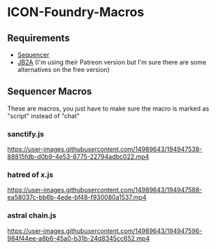 # ICON-Foundry-Macros

## Requirements
* [Sequencer](https://foundryvtt.com/packages/sequencer)
* [JB2A](https://jb2a.com/) (I'm using their Patreon version but I'm sure there are some alternatives on the free version)


## Sequencer Macros

These are macros, you just have to make sure the macro is marked as "script" instead of "chat"

### sanctify.js
https://user-images.githubusercontent.com/14989643/194947538-88815fdb-d0b9-4e53-8775-22794adbc022.mp4


### hatred of x.js
https://user-images.githubusercontent.com/14989643/194947588-ea58037c-bb6b-4ede-bf48-f930080a1537.mp4


### astral chain.js
https://user-images.githubusercontent.com/14989643/194947596-984f44ee-a8b6-45a0-b31b-24d8345cc652.mp4

